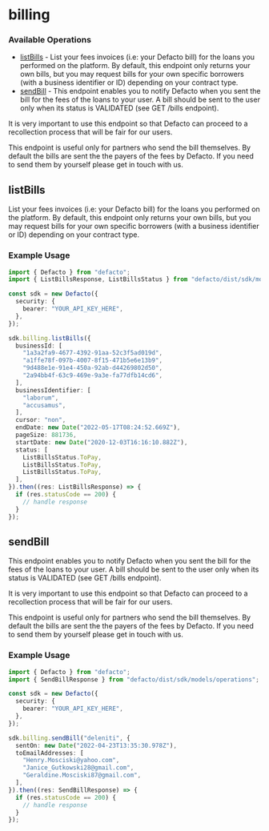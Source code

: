 # billing

### Available Operations

* [listBills](#listbills) - List your fees invoices (i.e: your Defacto bill) for the loans you performed on the platform. By default, this endpoint only returns your own bills, but you may request bills for your own specific borrowers (with a business identifier or ID) depending on your contract type.
* [sendBill](#sendbill) - 
This endpoint enables you to notify Defacto when you sent the bill for the fees of the loans to your user.
A bill should be sent to the user only when its status is VALIDATED (see GET /bills endpoint).

It is very important to use this endpoint so that Defacto can proceed to a recollection process
that will be fair for our users.

This endpoint is useful only for partners who send the bill themselves.
By default the bills are sent the the payers of the fees by Defacto.
If you need to send them by yourself please get in touch with us.


## listBills

List your fees invoices (i.e: your Defacto bill) for the loans you performed on the platform. By default, this endpoint only returns your own bills, but you may request bills for your own specific borrowers (with a business identifier or ID) depending on your contract type.

### Example Usage

```typescript
import { Defacto } from "defacto";
import { ListBillsResponse, ListBillsStatus } from "defacto/dist/sdk/models/operations";

const sdk = new Defacto({
  security: {
    bearer: "YOUR_API_KEY_HERE",
  },
});

sdk.billing.listBills({
  businessId: [
    "1a3a2fa9-4677-4392-91aa-52c3f5ad019d",
    "a1ffe78f-097b-4007-8f15-471b5e6e13b9",
    "9d488e1e-91e4-450a-92ab-d44269802d50",
    "2a94bb4f-63c9-469e-9a3e-fa77dfb14cd6",
  ],
  businessIdentifier: [
    "laborum",
    "accusamus",
  ],
  cursor: "non",
  endDate: new Date("2022-05-17T08:24:52.669Z"),
  pageSize: 881736,
  startDate: new Date("2020-12-03T16:16:10.882Z"),
  status: [
    ListBillsStatus.ToPay,
    ListBillsStatus.ToPay,
    ListBillsStatus.ToPay,
  ],
}).then((res: ListBillsResponse) => {
  if (res.statusCode == 200) {
    // handle response
  }
});
```

## sendBill


This endpoint enables you to notify Defacto when you sent the bill for the fees of the loans to your user.
A bill should be sent to the user only when its status is VALIDATED (see GET /bills endpoint).

It is very important to use this endpoint so that Defacto can proceed to a recollection process
that will be fair for our users.

This endpoint is useful only for partners who send the bill themselves.
By default the bills are sent the the payers of the fees by Defacto.
If you need to send them by yourself please get in touch with us.


### Example Usage

```typescript
import { Defacto } from "defacto";
import { SendBillResponse } from "defacto/dist/sdk/models/operations";

const sdk = new Defacto({
  security: {
    bearer: "YOUR_API_KEY_HERE",
  },
});

sdk.billing.sendBill("deleniti", {
  sentOn: new Date("2022-04-23T13:35:30.978Z"),
  toEmailAddresses: [
    "Henry.Mosciski@yahoo.com",
    "Janice_Gutkowski28@gmail.com",
    "Geraldine.Mosciski87@gmail.com",
  ],
}).then((res: SendBillResponse) => {
  if (res.statusCode == 200) {
    // handle response
  }
});
```

